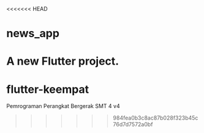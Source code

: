 <<<<<<< HEAD
# news_app

A new Flutter project.
=======
# flutter-keempat
Pemrograman Perangkat Bergerak SMT 4 v4
>>>>>>> 984fea0b3c8ac87b028f323b45c76d7d7572a0bf
